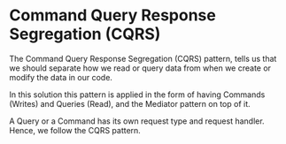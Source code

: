 # Command Query Response Segregation (CQRS)

The Command Query Response Segregation (CQRS) pattern, tells us that we should separate how we read or query data from when we create or modify the data in our code.

In this solution this pattern is applied in the form of having Commands (Writes) and Queries (Read), and the Mediator pattern on top of it. 

A Query or a Command has its own request type and request handler. Hence, we follow the CQRS pattern.